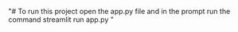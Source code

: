 "# To run this project open the app.py file and in the prompt run the command  streamlit run app.py  " 
